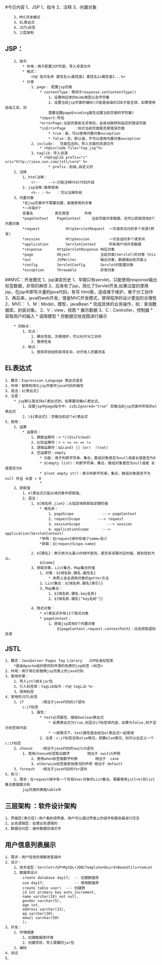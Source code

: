 #今日内容
		1、JSP
			1、指令
			2、注释
			3、内置对象
			
		2、MVC开发模式
		3、EL表达式
		4、JSTL标签
		5、三层架构	
## JSP：
		1、指令
			* 作用：用于配置JSP页面，导入资源文件
			* 格式：
				<%@ 指令名称 属性名1=属性值1 属性名2=属性值2...%>
			* 分类
				1、page：	配置jsp页面
					* contentType：等同于response.setContentType()
						1、设置响应体的mime类型以及字符集
						2、设置当前jsp页面的编码(只能是高级的IDE才能生效，如果使用低级工具，则
						需要设置pageEncoding属性设置当前页面的字符集)
					*import:导包
					*errorPage:当前页面发生异常后，会自动跳转到指定的错误页面
					*isErrorPage	：标识当前页面是否是错误页面
						* true：是，可以使用内置对象exception
						* false：否。默认值，不可以使用内置对象exception
				2、include：	页面包含的。导入页面的资源文件
					* <%@include file="top.jsp"%>
				3、taglib：导入资源	
					* <%@taglib prefix="c" uri="http://java.sun.com/jstl/core" %>
						* prefix：前缀,自定义的
		2、注释
			1、html注释：
				<!--    -->:只能注释html代码片段
			2、jsp注释:推荐使用
				<%-- --%>	：可以注释所有
		3、内置对象
			*在jsp页面中不需要创建，直接使用的对象
			*一共有9个
			变量名			 真实类型		作用
			*pageContext	PageContext		当前页面共享数据，还可以获取其他8个内置对象
			*request			HttpServletRequest	一次请求访问的多个资源(转发)
			*session			HttpSession			一次会话的多个请求间
			*application		ServletContext		所有用户间共享数据
			*response		HttpServletResponse 响应对象
			*page			Object				当前页面(Servlet)的对象 this 
			*out			JSPWriter			输出对象，数据输出到页面上
			*config			ServletConfig		Servlet的配置对象
			*exception		Throwable			异常对象
##MVC：开发模式
	1、jsp演变历史
		1、早期只有servlet，只能使用response输出标签数据，非常的麻烦
		2、后来有了jsp，简化了Servlet开发,如果过度的使用jsp，在jsp中即写大量的java代码，有写
			html表，造成难于维护，难于分工协作
		3、再后来，java的web开发，借鉴MVC开发模式，使得程序的设计更加的合理性
	2、MVC：
		1、M：Model，模型，javaBean
			* 完成具体的业务操作，如：查询数据库，封装对象。
		2、V：view，视图
			* 展示数据
		3、C：Controller，控制器
			* 获取用户的输入
			* 调用模型
			* 将数据交给视图进行展示
	
		* 优缺点：
			1、优点：
				1、耦合性低，方便维护，可以利于分工协作
				2、重用性高
			2、缺点：
				1、使得项目结构变得复杂，对开发人员要求高
## EL表达式
	1、概念：Expression Language 表达式语言
	2、作用：替换和简化jsp页面中java代码的编写
	3、语法：${表达式}
	4、注意：
		* jsp默认是支持el表达式的。如果要忽略el表达式。
			1、设置jsp中page指令中: isELIgnored="true" 忽略当前jsp页面中所有的el表达式
			2、\${表达式}：忽略当前这个el表达式
	5、使用：
		1、运算
			* 运算符：
				1、算数运算符：+-*/(div)%(mod)
				2、比较运算符：> < >= <= == !=
				3、逻辑运算符：&&(and) || (or)  !(not)
				4、空运算符：empty
					* 功能：用于判断字符串，集合，数组对象是否为null或者长度是否为0
					* $(empty list)：判断字符串，集合，数组对象是否为null或者 长度是否为0
					* $(not empty str)：表示判断字符串，集合，数组对象是否不为null 并且 长度 > 0
					* 
		2、获取值		
			1、el表达式只能从域对象中获取值。
			2、语法：
				1、${域名称.jian}：从指定域获取指定键的值
					* 域名称：
						1、pageScope 	  		---> pageContext
						2、requestScope 	      ---> request
						3、sessionScope	  	      ---> session
						4、applicationScope		---> application(ServletContext)
					*举例：在request域中存储了name=张三
					*获取：${requestScope.name}
							
				2、${键名}：表示依次从最小的域中查找，是否有该键对应的值，直到找到为止。
					${name}		
				3、获取对象，List集合，Map集合的值
					1、对象：${域名称.键名.属性名}
						* 本质上会去调用对象的getter方法
					2、List集合：${域名称.键名[索引]}
					3、Map集合：
						1、${域名称.键名.key名称}
						2、${域名称.键名["key名称"]}
						
				4、隐式对象：
					* el表达式中有11个隐式对象
					* pageContext：
						1、获取jsp其他8个内置对象 
							${pageContext.request.contextPath}：动态获取虚拟目录
								
## JSTL
	1、概念：JavaServer	Pages Tag Library 	JSP标准标签库
		*是由Apache组织提供的开源的免费的jsp标签 <标签>
	2、作用：用于简化和替换jsp页面上的java代码	
	3、使用步骤：
		1、导入jstl相关jar包
		2、引入标签库：tagLib指令：<%@ tagLib %>
		3、使用标签
	4、常用的JSTL标签
		1、if		:相当于java代码的if语句
			c:if标签
			    1、属性：
			        * test必须属性，接收boolean表达式
			            * 如果表达式为true,则显示if标签体内容，如果为false,则不显示标签体内容
			            * 一般情况下，test属性值会结合el表达式一起使用
    			    2、注意：c:if标签没有else情况，想要else情况，则可以在定义一个c:if标签
		2、choose	:相当于java代码的switch语句
			1、使用choose标签取出数字        相当于 switch声明
        		2、使用when标签做数字判断        相当于  case
        		3、otherwise标签做其他情况的声明 相当于 default
		3、foreach	:相当于java代码的for语句	
	5、练习：
		1、需求：在request域中有一个存有User对象的List集合。需要使用jstl+el将list集合数据展示到
			jsp页面的表格table中
## 三层架构	：软件设计架构
	1、界面层(表示层):用户看到得界面，用户可以通过界面上的组件和服务器进行交互 
	2、业务逻辑层：处理业务逻辑的
	3、数据访问层：操作数据存储文件
	
## 用户信息列表展示
	1、需求：用户信息的增删改查操作
	2、设计：
		1、技术选型：Servlet+JSP+MySQL+JDBCTemplate+Duird+BeanUtils+tomcat
		2、数据库设计
			create database day17;	-- 创建数据库
			use day17;				-- 使用数据库
			create table user(	--- 创建表
			id int primary key auto_increment,
			name varchar(20) not null,
			gender varchar(5),
			age int,
			address varchar(32),
			qq varchar(20),
			email varchar(50)
			);
	3、开发：
		1、环境搭建
			1、创建数据库环境
			2、创建项目，导入需要的jar包
		2、编码
	4、测试
	5、	
				